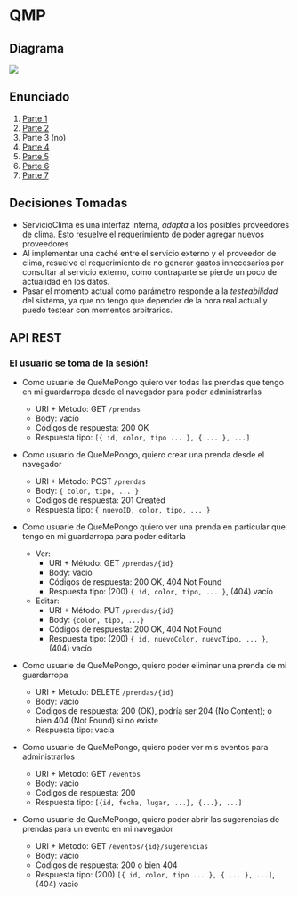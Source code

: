 # QMP

## Diagrama
![](http://www.plantuml.com/plantuml/proxy?cache=no&src=https://raw.githubusercontent.com/ariel-/tp-dds-qmp/master/assets/qmp.puml)

## Enunciado
1. [Parte 1](https://docs.google.com/document/d/1k1f-9AuIohlBGB2soSNePJ6jLxM37_tZeSD-hW_esIQ)
2. [Parte 2](https://docs.google.com/document/d/10j6XB9zIhl5xox2xBEDEFsgPmueHMkyvLSHcLxl_27Y)
3. Parte 3 (no)
4. [Parte 4](https://docs.google.com/document/d/1sy9S9EeIQr8fhatKnfTCgOfjVniJDu2viI-Av0gn0xY)
5. [Parte 5](https://docs.google.com/document/d/1wS622pMwZrDK9ilL_hEt5bBE04vKUKZILx8cIQ-aQzU)
6. [Parte 6](https://docs.google.com/document/d/1NxqhJj70kt-_4aw-CawlISdJZyedzoOcLAVJAZVZISE)
7. [Parte 7](https://docs.google.com/document/d/1ERlDghk47Yc1_V1SQ7oCnZAC4bubHx7ZhQXS3naKMJA)

## Decisiones Tomadas
* ServicioClima es una interfaz interna, _adapta_ a los posibles proveedores de clima. Esto resuelve el requerimiento de poder agregar nuevos proveedores
* Al implementar una caché entre el servicio externo y el proveedor de clima, resuelve el requerimiento de no generar gastos innecesarios por consultar al servicio externo, como contraparte se pierde un poco de actualidad en los datos.
* Pasar el momento actual como parámetro responde a la _testeabilidad_ del sistema, ya que no tengo que depender de la hora real actual y puedo testear con momentos arbitrarios.

## API REST

### El usuario se toma de la sesión!

- Como usuarie de QueMePongo quiero ver todas las prendas que tengo en mi guardarropa desde el navegador para poder administrarlas
  * URI + Método: GET `/prendas`
  * Body: vacío
  * Códigos de respuesta: 200 OK
  * Respuesta tipo: `[{ id, color, tipo ... }, { ... }, ...]`
    
- Como usuario de QueMePongo, quiero crear una prenda desde el navegador
  * URI + Método: POST `/prendas`
  * Body: `{ color, tipo, ... }`
  * Códigos de respuesta: 201 Created
  * Respuesta tipo: `{ nuevoID, color, tipo, ... }`

- Como usuarie de QueMePongo quiero ver una prenda en particular que tengo en mi guardarropa para poder editarla
  - Ver:
    * URI + Método: GET `/prendas/{id}`
    * Body: vacio
    * Códigos de respuesta: 200 OK, 404 Not Found
    * Respuesta tipo: (200) `{ id, color, tipo, ... }`, (404) vacío
  - Editar:
    * URI + Método: PUT `/prendas/{id}`
    * Body: `{color, tipo, ...}`
    * Códigos de respuesta: 200 OK, 404 Not Found
    * Respuesta tipo: (200) `{ id, nuevoColor, nuevoTipo, ... }`, (404) vacío

- Como usuarie de QueMePongo, quiero poder eliminar una prenda de mi guardarropa
  * URI + Método: DELETE `/prendas/{id}`
  * Body: vacio
  * Códigos de respuesta: 200 (OK), podría ser 204 (No Content); o bien 404 (Not Found) si no existe
  * Respuesta tipo: vacía

- Como usuarie de QueMePongo, quiero poder ver mis eventos para administrarlos
  * URI + Método: GET `/eventos`
  * Body: vacio
  * Códigos de respuesta: 200
  * Respuesta tipo: `[{id, fecha, lugar, ...}, {...}, ...]`

- Como usuarie de QueMePongo, quiero poder abrir las sugerencias de prendas para un evento
en mi navegador
  * URI + Método: GET `/eventos/{id}/sugerencias`
  * Body: vacio
  * Códigos de respuesta: 200 o bien 404
  * Respuesta tipo: (200) `[{ id, color, tipo ... }, { ... }, ...]`, (404) vacio
